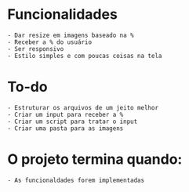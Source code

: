 # Funcionalidades
    - Dar resize em imagens baseado na %
    - Receber a % do usuário
    - Ser responsivo
    - Estilo simples e com poucas coisas na tela
# To-do
    - Estruturar os arquivos de um jeito melhor
    - Criar um input para receber a %
    - Criar um script para tratar o input
    - Criar uma pasta para as imagens
# O projeto termina quando:
    - As funcionaldades forem implementadas